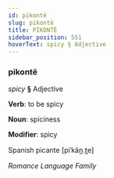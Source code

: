```yaml
---
id: pikontë
slug: pikontë
title: PİKONTË
sidebar_position: 551
hoverText: spicy § Adjective
---
```


### pikontë

*spicy* **§** Adjective

**Verb**: to be spicy

**Noun**: spiciness

**Modifier**: spicy

Spanish picante [piˈkãn̪.t̪e]

*Romance Language Family*